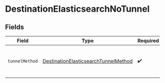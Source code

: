 # DestinationElasticsearchNoTunnel


## Fields

| Field                                                                                               | Type                                                                                                | Required                                                                                            | Description                                                                                         |
| --------------------------------------------------------------------------------------------------- | --------------------------------------------------------------------------------------------------- | --------------------------------------------------------------------------------------------------- | --------------------------------------------------------------------------------------------------- |
| `tunnelMethod`                                                                                      | [DestinationElasticsearchTunnelMethod](../../models/shared/DestinationElasticsearchTunnelMethod.md) | :heavy_check_mark:                                                                                  | No ssh tunnel needed to connect to database                                                         |